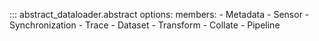 ::: abstract_dataloader.abstract
    options:
        members:
        - Metadata
        - Sensor
        - Synchronization
        - Trace
        - Dataset
        - Transform
        - Collate
        - Pipeline
